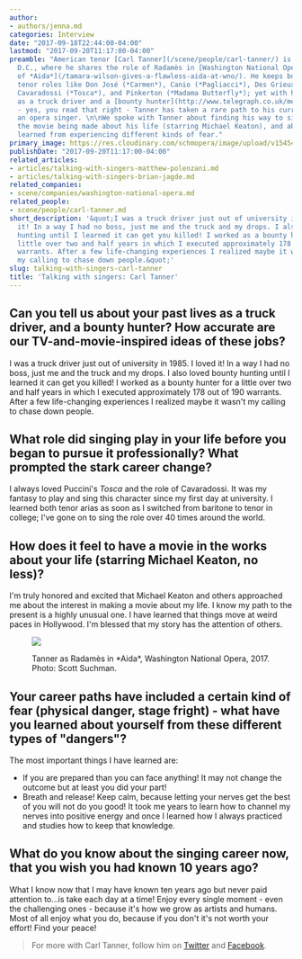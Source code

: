 ```yaml
---
author:
- authors/jenna.md
categories: Interview
date: "2017-09-18T22:44:00-04:00"
lastmod: "2017-09-20T11:17:00-04:00"
preamble: "American tenor [Carl Tanner](/scene/people/carl-tanner/) is currently in
  D.C., where he shares the role of Radamès in [Washington National Opera's production
  of *Aida*](/tamara-wilson-gives-a-flawless-aida-at-wno/). He keeps busy with coveted
  tenor roles like Don José (*Carmen*), Canio (*Pagliacci*), Des Grieux (*Manon*),
  Cavaradossi (*Tosca*), and Pinkerton (*Madama Butterfly*); yet with his past lives
  as a truck driver and a [bounty hunter](http://www.telegraph.co.uk/men/the-filter/how-carl-tanner-went-from-bounty-hunter-to-world-class-operatic/)
  - yes, you read that right - Tanner has taken a rare path to his current life as
  an opera singer. \n\nWe spoke with Tanner about finding his way to singing, about
  the movie being made about his life (starring Michael Keaton), and about what he's
  learned from experiencing different kinds of fear."
primary_image: https://res.cloudinary.com/schmopera/image/upload/v1545409169/media/webhook-uploads/1505837903116/2017-09-19---carl-tanner-headshot-1.jpg.jpg
publishDate: "2017-09-20T11:17:00-04:00"
related_articles:
- articles/talking-with-singers-matthew-polenzani.md
- articles/talking-with-singers-brian-jagde.md
related_companies:
- scene/companies/washington-national-opera.md
related_people:
- scene/people/carl-tanner.md
short_description: '&quot;I was a truck driver just out of university in 1985. I loved
  it! In a way I had no boss, just me and the truck and my drops. I also loved bounty
  hunting until I learned it can get you killed! I worked as a bounty hunter for a
  little over two and half years in which I executed approximately 178 out of 190
  warrants. After a few life-changing experiences I realized maybe it wasn&#039;t
  my calling to chase down people.&quot;'
slug: talking-with-singers-carl-tanner
title: 'Talking with singers: Carl Tanner'
---
```


## Can you tell us about your past lives as a truck driver, and a bounty hunter? How accurate are our TV-and-movie-inspired ideas of these jobs?

I was a truck driver just out of university in 1985. I loved it! In a way I had no boss, just me and the truck and my drops. I also loved bounty hunting until I learned it can get you killed! I worked as a bounty hunter for a little over two and half years in which I executed approximately 178 out of 190 warrants. After a few life-changing experiences I realized maybe it wasn't my calling to chase down people.

## What role did singing play in your life before you began to pursue it professionally? What prompted the stark career change?

I always loved Puccini's *Tosca* and the role of Cavaradossi. It was my fantasy to play and sing this character since my first day at university. I learned both tenor arias as soon as I switched from baritone to tenor in college; I've gone on to sing the role over 40 times around the world.

## How does it feel to have a movie in the works about your life (starring Michael Keaton, no less)?

I'm truly honored and excited that Michael Keaton and others approached me about the interest in making a movie about my life. I know my path to the present is a highly unusual one. I have learned that things move at weird paces in Hollywood. I'm blessed that my story has the attention of others.

<figure data-type="image">

![](https://res.cloudinary.com/schmopera/image/upload/v1545409169/media/webhook-uploads/1505837964548/2017-09-19--carl-tanner-aida-washington-national.jpg.jpg)
<figcaption>Tanner as Radamès in *Aida*, Washington National Opera, 2017. Photo: Scott Suchman.</figcaption>
</figure>

##  Your career paths have included a certain kind of fear (physical danger, stage fright) - what have you learned about yourself from these different types of "dangers"?

The most important things I have learned are:    

- If you are prepared than you can face anything! It may not change the outcome but at least you did your part!
- Breath and release! Keep calm, because letting your nerves get the best of you will not do you good! It took me years to learn how to channel my nerves into positive energy and once I learned how I always practiced and studies how to keep that knowledge.

## What do you know about the singing career now, that you wish you had known 10 years ago?
    
What I know now that I may have known ten years ago but never paid attention to...is  take each day at a time! Enjoy every single moment - even the challenging ones - because it's how we grow as artists and humans. Most of all enjoy what you do, because if you don't it's not worth your effort! Find your peace!

>For more with Carl Tanner, follow him on [Twitter](https://twitter.com/TannertheTenor) and [Facebook](https://www.facebook.com/carltannermusic/).
